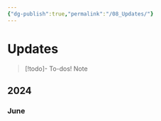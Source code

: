 ```yaml
---
{"dg-publish":true,"permalink":"/08_Updates/"}
---
```



# Updates

> [!todo]- To-dos!
> Note


## 2024
### June








